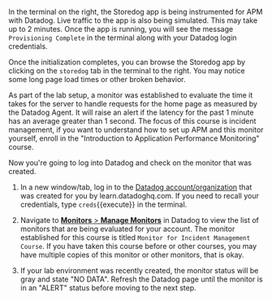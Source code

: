 In the terminal on the right, the Storedog app is being instrumented for APM with Datadog. Live traffic to the app is also being simulated. This may take up to 2 minutes. Once the app is running, you will see the message `Provisioning Complete` in the terminal along with your Datadog login credentials.

Once the initialization completes, you can browse the Storedog app by clicking on the `storedog` tab in the terminal to the right. You may notice some long page load times or other broken behavior.

As part of the lab setup, a monitor was established to evaluate the time it takes for the server to handle requests for the home page as measured by the Datadog Agent. It will raise an alert if the latency for the past 1 minute has an average greater than 1 second. The focus of this course is incident management, if you want to understand how to set up APM and this monitor yourself, enroll in the "Introduction to Application Performance Monitoring" course.

Now you're going to log into Datadog and check on the monitor that was created.

1. In a new window/tab, log in to the <a href="https://app.datadoghq.com/account/login" target="_datadog">Datadog account/organization</a> that was created for you by learn.datadoghq.com. If you need to recall your credentials, type `creds`{{execute}} in the terminal.

2. Navigate to <a href="https://app.datadoghq.com/monitors/manage" target="_datadog">**Monitors** > **Manage Monitors**</a> in Datadog to view the list of monitors that are being evaluated for your account. The monitor established for this course is titled `Monitor for Incident Management Course`. If you have taken this course before or other courses, you may have multiple copies of this monitor or other monitors, that is okay.

3. If your lab environment was recently created, the monitor status will be gray and state "NO DATA". Refresh the Datadog page until the monitor is in an "ALERT" status before moving to the next step.